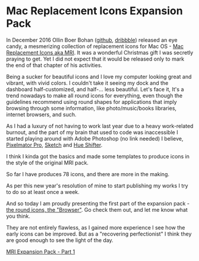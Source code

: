 # Mac Replacement Icons Expansion Pack

In December 2016 Ollin Boer Bohan ([github](github.com/madebyollin), [dribbble](dribbble.com/ollin)) released an eye candy, a mesmerizing collection of replacement icons for Mac OS -  [Mac Replacement Icons aka MRI](http://macreplacementicons.com). It was a wonderful Christmas gift I was secretly praying to get. Yet I did not expect that it would be released only to mark the end of that chapter of his activities. 

Being a sucker for beautiful icons and I love my computer looking great and vibrant, with vivid colors. I couldn't take it seeing my dock and the dashboard half-customized, and half-... less beautiful. Let's face it, It's a trend nowadays to make all round icons for everything, even though the guidelines recommend using round shapes for applications that imply browsing through some information, like photo/music/books libraries, internet browsers, and such.

As I had a luxury of not having to work last year due to a heavy work-related burnout, and the part of my brain that used to code was inaccessible I started playing around with Adobe Photoshop (no link needed) I believe, [Pixelmator Pro](pixelmator.com/pro), [Sketch](sketchapp.com) and [Hue Shifter](bergdesign.com/hueshifter). 

I think I kinda got the basics and made some templates to produce icons in the style of the original MRI pack.

So far I have produces 78 icons, and there are more in the making.

As per this new year's resolution of mine to start publishing my works I try to do so at least once a week.

And so today I am proudly presenting the first part of the expansion pack - [the round icons, the "Browser"](docs/part1.md). Go check them out, and let me know what you think.

They are not entirely flawless, as I gained more experience I see how the early icons can be improved. 
But as a "recovering perfectionist" I think they are good enough to see the light of the day.

[MRI Expansion Pack - Part 1](docs/part1.md)